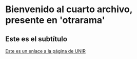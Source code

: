 # Bienvenido al cuarto archivo, presente en 'otrarama'
## Este es el subtítulo
[Este es un enlace a la página de UNIR](http://www.unir.net/ "UNIR")